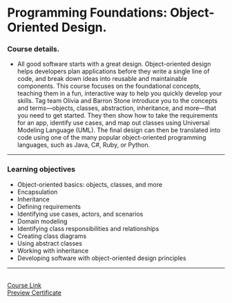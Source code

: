 # Programming Foundations: Object-Oriented Design.
### Course details.

- All good software starts with a great design. Object-oriented design helps developers plan applications before they write a single line of code, and break down ideas into reusable and maintainable components. This course focuses on the foundational concepts, teaching them in a fun, interactive way to help you quickly develop your skills. Tag team Olivia and Barron Stone introduce you to the concepts and terms—objects, classes, abstraction, inheritance, and more—that you need to get started. They then show how to take the requirements for an app, identify use cases, and map out classes using Universal Modeling Language (UML). The final design can then be translated into code using one of the many popular object-oriented programming languages, such as Java, C#, Ruby, or Python.
-------
### Learning objectives
- Object-oriented basics: objects, classes, and more
- Encapsulation
- Inheritance
- Defining requirements
- Identifying use cases, actors, and scenarios
- Domain modeling
- Identifying class responsibilities and relationships
- Creating class diagrams
- Using abstract classes
- Working with inheritance
- Developing software with object-oriented design principles
-------------
<br>[Course Link](https://www.linkedin.com/learning/programming-foundations-object-oriented-design-3/)
<br>[Preview Certificate](https://www.linkedin.com/learning/certificates/1d7e9735aec5a1492487ba45b7c2c99f52262b2d6cd12eef9f730f8e4ba70807?trk=share_certificate)
